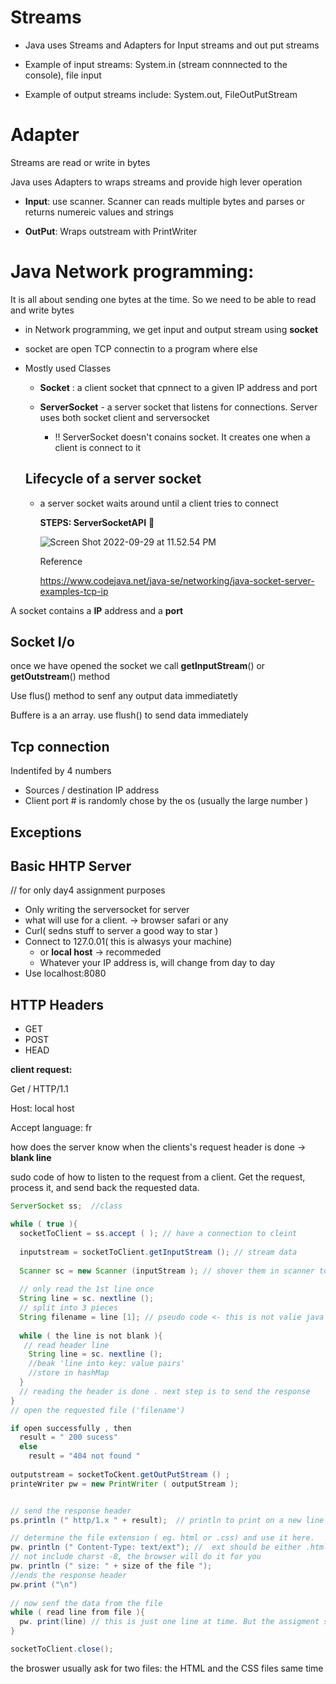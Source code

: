 # Streams

*  Java uses Streams and Adapters for Input streams and out put streams 

  * Example of input streams: System.in (stream connnected to the console), file input 

  * Example of output streams include: System.out, FileOutPutStream 
  
  
  
  


# Adapter

Streams are read or write in bytes 

Java uses Adapters to wraps streams and provide high lever operation 

* **Input**: use scanner. Scanner can reads multiple bytes and parses or returns numereic values and strings 

* **OutPut**: Wraps outstream with PrintWriter

  

# Java Network programming:

 It is all about sending one bytes at the time.  So we need to be able to read and write bytes 

* in Network programming, we get input and output stream using **socket** 

* socket are open TCP connectin to a program where else 

* Mostly used Classes 

  * **Socket** : a client socket that cpnnect to a given IP address and port 

  * **ServerSocket** - a server socket that listens for connections. Server uses both socket client and serversocket 

    * !! ServerSocket doesn't conains socket. It creates one when a client is connect to it 

      

  ## Lifecycle of a server socket 

  * a server socket waits around until a client tries to connect 

    **STEPS: ServerSocketAPI** 🤩

    

    ![Screen Shot 2022-09-29 at 11.52.54 PM](/Users/gloriadukuzeyesu/Desktop/ccc.png)

    Reference 

    https://www.codejava.net/java-se/networking/java-socket-server-examples-tcp-ip

    


A socket contains a **IP** address and a **port** 

## Socket I/o

once we have opened the socket we call **getInputStream**() or **getOutstream**() method 

Use flus() method to senf any output data immediatetly

Buffere is a an array. use flush() to send data immediately 



## Tcp connection 

Indentifed by 4 numbers 

* Sources / destination IP address
* Client  port # is randomly chose by the os  (usually the large number )

## Exceptions



## Basic HHTP Server 

// for only day4 assignment purposes 

* Only writing the serversocket for server 
* what will use for a client. -> browser safari or any 
* Curl( sedns stuff to server a good way to star )
* Connect to 127.0.01( this is alwasys your machine)
  * or **local host** -> recommeded 
  * Whatever your IP address is, will change from day to day 
* Use localhost:8080

## HTTP Headers 

* GET
* POST
* HEAD 

**client request:** 

Get / HTTP/1.1

Host: local host

Accept language: fr 

how does the server know when the clients's request header is done -> **blank line**  

sudo code of how to listen to the request from a client. Get the request, process it, and send back the requested data. 

```java
ServerSocket ss;  //class 

while ( true ){
  socketToClient = ss.accept ( ); // have a connection to cleint 
  
  inputstream = socketToClient.getInputStream (); // stream data
  
  Scanner sc = new Scanner (inputStream ); // shover them in scanner to be able to read in 
  
  // only read the 1st line once 
  String line = sc. nextline ();
  // split into 3 pieces
  String filename = line [1]; // pseudo code <- this is not valie java 
  
  while ( the line is not blank ){  
   // read header line 
    String line = sc. nextline ();
    //beak 'line into key: value pairs'
    //store in hashMap 
  }
  // reading the header is done . next step is to send the response 
}
// open the requested file ('filename')

if open successfully , then 
  result = " 200 sucess"
  else
    result = "404 not found "
    
outputstream = socketToCkent.getOutPutStream () ; 
printeWriter pw = new PrintWriter ( outputStream ); 


// send the response header
ps.println (" http/1.x " + result);  // println to print on a new line 

// determine the file extension ( eg. html or .css) and use it here. 
pw. println (" Content-Type: text/ext"); //  ext should be either .html or .css
// not include charst -8, the browser will do it for you 
pw. println (" size: " + size of the file ");
//ends the response header 
pw.print ("\n")
             
// now senf the data from the file 
while ( read line from file ){
  pw. print(line) // this is just one line at time. But the assigment says to send the whole file at the same time. 
}

socketToClient.close();

```

the broswer usually ask for two files:  the HTML and the CSS files same time 









#####     
